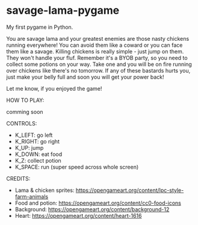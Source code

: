 # savage-lama-pygame
My first pygame in Python.

You are savage lama and your greatest enemies are those nasty chickens running everywhere! You can avoid them like a coward or you can face them like a savage. Killing chickens is really simple - just jump on them. They won't handle your fluf. Remember it's a BYOB party, so you need to collect some potions on your way. Take one and you will be on fire running over chickens like there's no tomorrow. If any of these bastards hurts you, just make your belly full and soon you will get your power back!

Let me know, if you enjoyed the game!

HOW TO PLAY:

comming soon

CONTROLS:
* K_LEFT:  go left
* K_RIGHT: go right
* K_UP: jump
* K_DOWN: eat food
* K_Z: collect potion
* K_SPACE: run (super speed across whole screen)

CREDITS:
* Lama & chicken sprites: https://opengameart.org/content/lpc-style-farm-animals
* Food and potion: https://opengameart.org/content/cc0-food-icons
* Background: https://opengameart.org/content/background-12
* Heart: https://opengameart.org/content/heart-1616
